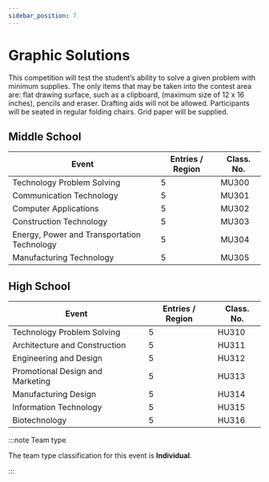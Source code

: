 ```yaml
---
sidebar_position: 7
---
```


# Graphic Solutions

This competition will test the student’s ability to solve a given problem with minimum supplies. The only items that may be taken into the contest area are: flat drawing surface, such as a clipboard, (maximum size of 12 x 16 inches), pencils and eraser. Drafting aids will not be allowed. Participants will be seated in regular folding chairs. Grid paper will be supplied.

## Middle School

| Event                                       | Entries / Region | Class. No. |
| ------------------------------------------- | ---------------- | ---------- |
| Technology Problem Solving                  | 5                | MU300      |
| Communication Technology                    | 5                | MU301      |
| Computer Applications                       | 5                | MU302      |
| Construction Technology                     | 5                | MU303      |
| Energy, Power and Transportation Technology | 5                | MU304      |
| Manufacturing Technology                    | 5                | MU305      |

## High School

| Event                            | Entries / Region | Class. No. |
| -------------------------------- | ---------------- | ---------- |
| Technology Problem Solving       | 5                | HU310      |
| Architecture and Construction    | 5                | HU311      |
| Engineering and Design           | 5                | HU312      |
| Promotional Design and Marketing | 5                | HU313      |
| Manufacturing Design             | 5                | HU314      |
| Information Technology           | 5                | HU315      |
| Biotechnology                    | 5                | HU316      |

:::note Team type

The team type classification for this event is **Individual**.

:::
